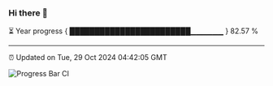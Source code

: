 ### Hi there 👋

⏳ Year progress { ████████████████████████▁▁▁▁▁▁ } 82.57 %

---

⏰ Updated on Tue, 29 Oct 2024 04:42:05 GMT

![Progress Bar CI](https://github.com/IshwaranRudhara/GIT-ACTION/workflows/Progress%20Bar%20CI/badge.svg)
